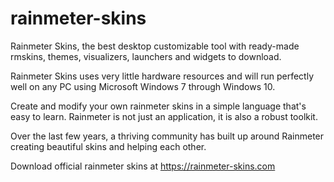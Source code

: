 # rainmeter-skins
Rainmeter Skins, the best desktop customizable tool with ready-made rmskins, themes, visualizers, launchers and widgets to download.


Rainmeter Skins uses very little hardware resources and will run perfectly well on any PC using Microsoft Windows 7 through Windows 10.

Create and modify your own rainmeter skins in a simple language that's easy to learn. Rainmeter is not just an application, it is also a robust toolkit.

Over the last few years, a thriving community has built up around Rainmeter creating beautiful skins and helping each other.

Download official rainmeter skins at https://rainmeter-skins.com
